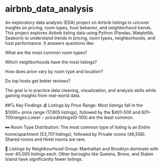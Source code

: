 # airbnb_data_analysis
An exploratory data analysis (EDA) project on Airbnb listings to uncover insights on pricing, room types, host behavior, and neighborhood trends.
This project explores Airbnb listing data using Python (Pandas, Matplotlib, Seaborn) to understand trends in pricing, room types, neighborhoods, and host performance. It answers questions like:

What are the most common room types?

Which neighborhoods have the most listings?

How does price vary by room type and location?

Do top hosts get better reviews?

The goal is to practice data cleaning, visualization, and analysis skills while gaining insights from real-world data.

##🔍 Key Findings
💰 Listings by Price Range:
Most listings fall in the $1000+ price range (17,805 listings), followed by the $401–500 and $601–700 ranges. Lower-priced listings ($0–100) are the least common.

🛏️ Room Type Distribution:
The most common type of listing is an Entire home/apartment (53,701 listings), followed by Private rooms (46,556). Shared rooms and Hotel rooms are rare.

📍 Listings by Neighbourhood Group:
Manhattan and Brooklyn dominate with over 40,000 listings each. Other boroughs like Queens, Bronx, and Staten Island have significantly fewer listings.
